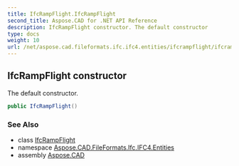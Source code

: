 ```yaml
---
title: IfcRampFlight.IfcRampFlight
second_title: Aspose.CAD for .NET API Reference
description: IfcRampFlight constructor. The default constructor
type: docs
weight: 10
url: /net/aspose.cad.fileformats.ifc.ifc4.entities/ifcrampflight/ifcrampflight/
---
```

## IfcRampFlight constructor

The default constructor.

```csharp
public IfcRampFlight()
```

### See Also

* class [IfcRampFlight](../)
* namespace [Aspose.CAD.FileFormats.Ifc.IFC4.Entities](../../ifcrampflight/)
* assembly [Aspose.CAD](../../../)



